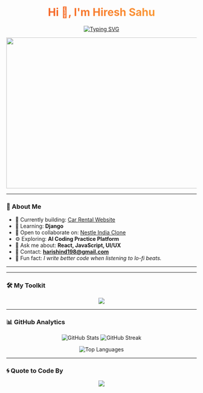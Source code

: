 <!-- Header with glowing effect -->
<h1 align="center" style="color:#f35626; background-image: linear-gradient(92deg, #f35626, #feab3a); -webkit-background-clip: text; color: transparent; animation: glow 1s ease-in-out infinite alternate;">
  Hi 👋, I'm Hiresh Sahu
</h1>

<!-- Typing animated bio -->
<p align="center">
  <a href="https://readme-typing-svg.demolab.com/demo/?lines=A+Frontend+Developer+from+India;React+%7C+JavaScript+%7C+Django+Lover;Always+Learning+New+Things!&font=Fira+Code&center=true&width=600&height=45&color=00FEEF&vCenter=true&size=22&pause=1000">
    <img src="https://readme-typing-svg.demolab.com?font=Fira+Code&size=22&pause=1000&color=F7F7F7&center=true&vCenter=true&width=600&lines=A+Frontend+Developer+from+India;React+%7C+JavaScript+%7C+Django+Lover;Always+Learning+New+Things!" alt="Typing SVG" />
  </a>
</p>

<!-- Hero animation -->
<p align="center">
  <img src="https://raw.githubusercontent.com/abhisheknaiidu/abhisheknaiidu/master/code.gif" width="850" height="400" />
</p>

---

### 🧠 About Me
- 🔭 Currently building: [Car Rental Website](https://motor-mart-mu.vercel.app/)
- 🌱 Learning: **Django**
- 🤝 Open to collaborate on: [Nestle India Clone](https://nestle-india-clone.vercel.app)
- ⚙️ Exploring: **AI Coding Practice Platform**
- 💬 Ask me about: **React, JavaScript, UI/UX**
- 📧 Contact: **harishind198@gmail.com**
- 🎯 Fun fact: *I write better code when listening to lo-fi beats.*

---

<!--### 📱 Let's Connect-->

<!--<p align="center">-->
<!--  <a href="https://facebook.com/hireshsahu" target="_blank">-->
<!--    <img src="https://skillicons.dev/icons?i=facebook" height="40" />-->
<!--  </a>-->
<!--  <a href="https://instagram.com/er.hireshsahu" target="_blank">-->
<!--    <img src="https://skillicons.dev/icons?i=instagram" height="40" />-->
<!--  </a>-->
<!--  <a href="mailto:harishind198@gmail.com">-->
<!--    <img src="https://skillicons.dev/icons?i=gmail" height="40" />-->
<!--  </a>-->
<!--</p>-->

---

### 🛠️ My Toolkit

<p align="center">
  <img src="https://skillicons.dev/icons?i=html,css,js,react,tailwind,bootstrap,python,django,figma,github,java,mysql,nodejs,photoshop,illustrator" />
</p>

---

### 📊 GitHub Analytics

<p align="center">
  <img src="https://github-readme-stats.vercel.app/api?username=hiresh1002&show_icons=true&theme=tokyonight" alt="GitHub Stats" />
  <img src="https://github-readme-streak-stats.herokuapp.com/?user=hiresh1002&theme=tokyonight" alt="GitHub Streak" />
</p>

<p align="center">
  <img src="https://github-readme-stats.vercel.app/api/top-langs/?username=hiresh1002&layout=compact&theme=tokyonight" alt="Top Languages" />
</p>

---

### 🌀 Quote to Code By

<p align="center">
  <img src="https://readme-quote.vercel.app/api?theme=dark&bg=000000&quote=Code+is+like+humor.+When+you+have+to+explain+it%2C+it%E2%80%99s+bad.&author=Hiresh%20Sahu" />
</p>


